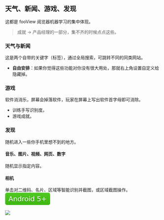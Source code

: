 ## 天气、新闻、游戏、发现
这都是 fooView 阅览器机器学习的集中体现。

> 成就 -> 产品经理的一部分，集不齐的时候点点这些。

### 天气与新闻

这是两个自带的关键字（标签），通过全局搜索，可跳转不同的同类网站。

* **自由安排**：如果你觉得这些功能对你没有很大用处，那就右上角设置自定义给隐藏掉。

### 游戏

软件消消乐，屏幕会掉落软件，玩家在屏幕上写出软件首字母即可消除。

* 训练手写识别度。
* 游戏成就。

### 发现

随机进入一些你手机里想不到的地方。

#### 音乐、图片、视频、网页、数字

随机显示指定内容。

#### 相机

单击对二维码、名片、区域等智能识别并截图，或区域截图操作。![](../assets/A5.svg)


![](http://ww1.sinaimg.cn/large/6b1dd0a7ly1fzrbj74z1pg20dc0npkjl.gif)
